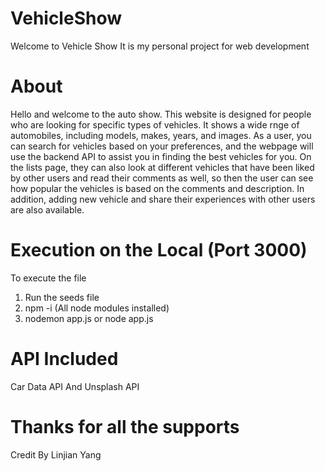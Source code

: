 # VehicleShow
Welcome to Vehicle Show
It is my personal project for web development

# About 
Hello and welcome to the auto show. This website is designed for people who are looking for specific types of vehicles. It shows a wide rnge of automobiles, including models, makes, years, and images. As a user, you can search for vehicles based on your preferences, and the webpage will use the backend API to assist you in finding the best vehicles for you. On the lists page, they can also look at different vehicles that have been liked by other users and read their comments as well, so then the user can see how popular the vehicles is based on the comments and description. In addition, adding new vehicle and share their experiences with other users are also available. 

# Execution on the Local (Port 3000)
To execute the file 
1. Run the seeds file
2. npm -i (All node modules installed)
3. nodemon app.js or node app.js

# API Included 
Car Data API And Unsplash API

# Thanks for all the supports

Credit By Linjian Yang 
